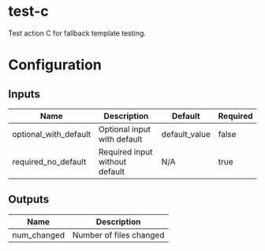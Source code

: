 # test-c
Test action C for fallback template testing.

# Configuration
<!--- BEGIN_ACTION_DOCS --->
## Inputs

| Name | Description | Default | Required |
|------|-------------|---------|----------|
| optional\_with\_default | Optional input with default | default\_value | false |
| required\_no\_default | Required input without default | N/A | true |

## Outputs

| Name | Description |
|------|-------------|
| num\_changed | Number of files changed |
<!--- END_ACTION_DOCS --->